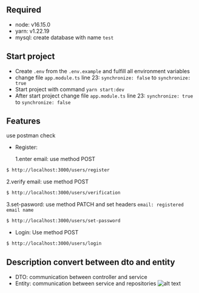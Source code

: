 ## Required

- node: v16.15.0
- yarn: v1.22.19
- mysql: create database with name `test`

## Start project

- Create `.env` from the `.env.example` and fulfill all environment variables
- change file `app.module.ts` line 23: `synchronize: false` to `synchronize: true`
- Start project with command `yarn start:dev`
- After start project change file `app.module.ts` line 23: `synchronize: true` to `synchronize: false`

## Features

use postman check

- Register:

  1.enter email: use method POST

```bash
$ http://localhost:3000/users/register
```

2.verify email: use method POST

```bash
$ http://localhost:3000/users/verification
```

3.set-pasword: use method PATCH and set headers `email: registered email name`

```bash
$ http://localhost:3000/users/set-password
```

- Login: Use method POST

```bash
$ http://localhost:3000/users/login
```

## Description convert between dto and entity

- DTO: communication between controller and service
- Entity: communication between service and repositories
  ![alt text](https://i.imgur.com/LXGEXh3.png)
